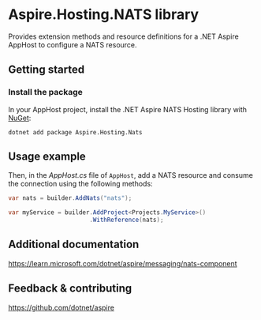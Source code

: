 # Aspire.Hosting.NATS library

Provides extension methods and resource definitions for a .NET Aspire AppHost to configure a NATS resource.

## Getting started

### Install the package

In your AppHost project, install the .NET Aspire NATS Hosting library with [NuGet](https://www.nuget.org):

```dotnetcli
dotnet add package Aspire.Hosting.Nats
```

## Usage example

Then, in the _AppHost.cs_ file of `AppHost`, add a NATS resource and consume the connection using the following methods:

```csharp
var nats = builder.AddNats("nats");

var myService = builder.AddProject<Projects.MyService>()
                       .WithReference(nats);
```

## Additional documentation
https://learn.microsoft.com/dotnet/aspire/messaging/nats-component

## Feedback & contributing

https://github.com/dotnet/aspire

